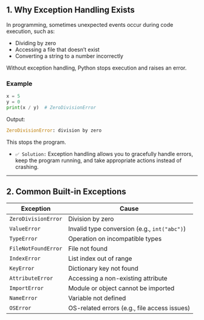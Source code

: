 ## 1. Why Exception Handling Exists

In programming, sometimes unexpected events occur during code execution, such as:

- Dividing by zero  
- Accessing a file that doesn’t exist  
- Converting a string to a number incorrectly  

Without exception handling, Python stops execution and raises an error.  

### Example

```python
x = 5
y = 0
print(x / y)  # ZeroDivisionError
```
Output:
```python 
ZeroDivisionError: division by zero
```
This stops the program.

- `✅ Solution:` Exception handling allows you to gracefully handle errors, keep the program running, and take appropriate actions instead of crashing.
---

## 2. Common Built-in Exceptions

| **Exception**       | **Cause**                                        |
|---------------------|--------------------------------------------------|
| `ZeroDivisionError` | Division by zero                                 |
| `ValueError`        | Invalid type conversion (e.g., `int("abc")`)     |
| `TypeError`         | Operation on incompatible types                  |
| `FileNotFoundError` | File not found                                   |
| `IndexError`        | List index out of range                          |
| `KeyError`          | Dictionary key not found                         |
| `AttributeError`    | Accessing a non-existing attribute               |
| `ImportError`       | Module or object cannot be imported              |
| `NameError`         | Variable not defined                             |
| `OSError`           | OS-related errors (e.g., file access issues)     |

